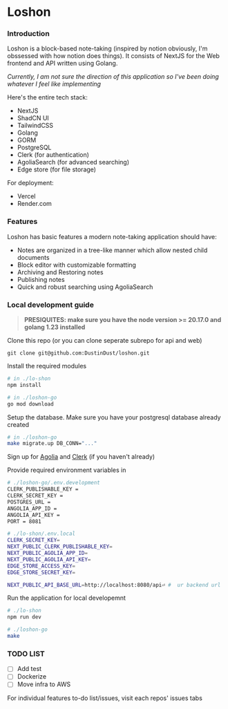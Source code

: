 # Loshon

### Introduction

Loshon is a block-based note-taking (inspired by notion obviously, I'm obssessed with how notion does things). It consists of NextJS for the Web frontend and API written using Golang.

_Currently, I am not sure the direction of this application so I've been doing whatever I feel like implementing_

Here's the entire tech stack:

- NextJS
- ShadCN UI
- TailwindCSS
- Golang
- GORM
- PostgreSQL
- Clerk (for authentication)
- AgoliaSearch (for advanced searching)
- Edge store (for file storage)

For deployment:

- Vercel
- Render.com

### Features

Loshon has basic features a modern note-taking application should have:

- Notes are organized in a tree-like manner which allow nested child documents
- Block editor with customizable formatting
- Archiving and Restoring notes
- Publishing notes
- Quick and robust searching using AgoliaSearch

### Local development guide

> **PRESIQUITES: make sure you have the node version >= 20.17.0 and golang 1.23 installed**

Clone this repo (or you can clone seperate subrepo for api and web)

```shell
git clone git@github.com:DustinDust/loshon.git
```

Install the required modules

```bash
# in ./lo-shon
npm install

# in ./loshon-go
go mod download
```

Setup the database. Make sure you have your postgresql database already created

```bash
# in ./loshon-go
make migrate.up DB_CONN="..."
```

Sign up for [Agolia](https://www.algolia.com/) and [Clerk](https://clerk.com/) (if you haven't already)

Provide required environment variables in

```bash
# ./loshon-go/.env.development
CLERK_PUBLISHABLE_KEY =
CLERK_SECRET_KEY =
POSTGRES_URL =
ANGOLIA_APP_ID =
ANGOLIA_API_KEY =
PORT = 8081

# ./lo-shon/.env.local
CLERK_SECRET_KEY=
NEXT_PUBLIC_CLERK_PUBLISHABLE_KEY=
NEXT_PUBLIC_AGOLIA_APP_ID=
NEXT_PUBLIC_AGOLIA_API_KEY=
EDGE_STORE_ACCESS_KEY=
EDGE_STORE_SECRET_KEY=

NEXT_PUBLIC_API_BASE_URL=http://localhost:8080/api⏎ #  ur backend url
```

Run the application for local developemnt

```bash
# ./lo-shon
npm run dev

# ./loshon-go
make
```

### TODO LIST

- [ ] Add test
- [ ] Dockerize
- [ ] Move infra to AWS

For individual features to-do list/issues, visit each repos' issues tabs
